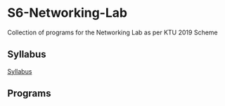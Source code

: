 # S6-Networking-Lab
Collection of programs for the Networking Lab as per KTU 2019 Scheme

## Syllabus
[Syllabus](Docs/CSL332%20-%20KTU%202019%20Syllabus.pdf)


## Programs
